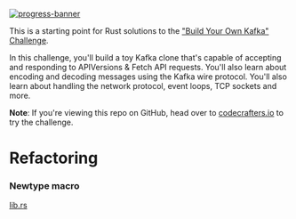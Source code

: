 [![progress-banner](https://backend.codecrafters.io/progress/kafka/1447b215-8f08-4543-aa4f-1c565c2bdfe8)](https://app.codecrafters.io/users/codecrafters-bot?r=2qF)

This is a starting point for Rust solutions to the
["Build Your Own Kafka" Challenge](https://codecrafters.io/challenges/kafka).

In this challenge, you'll build a toy Kafka clone that's capable of accepting
and responding to APIVersions & Fetch API requests. You'll also learn about
encoding and decoding messages using the Kafka wire protocol. You'll also learn
about handling the network protocol, event loops, TCP sockets and more.

**Note**: If you're viewing this repo on GitHub, head over to
[codecrafters.io](https://codecrafters.io) to try the challenge.


# Refactoring 
### Newtype macro
[lib.rs](newtype-macro%2Fsrc%2Flib.rs)
